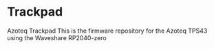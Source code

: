 # Trackpad
Azoteq Trackpad
This is the firmware repository for the Azoteq TPS43 using the Waveshare RP2040-zero

